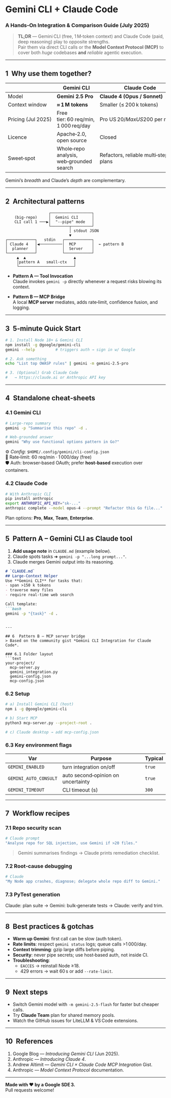 
# Gemini CLI + Claude Code  
### A Hands‑On Integration & Comparison Guide (July 2025)

> **TL;DR** — Gemini CLI (free, 1 M‑token context) and Claude Code (paid, deep reasoning) play to opposite strengths.  
> Pair them via direct CLI calls or the **Model Context Protocol (MCP)** to cover both *huge* codebases **and** *reliable* agentic execution.

---

## 1  Why use them together?
|  | Gemini CLI | Claude Code |
|---|-----------|-------------|
|Model|**Gemini 2.5 Pro**|**Claude 4 (Opus / Sonnet)**|
|Context window|**≈ 1 M tokens**|Smaller (≤ 200 k tokens)|
|Pricing (Jul 2025)|Free tier: 60 req/min, 1 000 req/day|Pro US $20 / Max US $200 per month|
|Licence|Apache‑2.0, open source|Closed|
|Sweet‑spot|Whole‑repo analysis, web‑grounded search|Refactors, reliable multi‑step plans|

Gemini’s *breadth* and Claude’s *depth* are complementary.

---

## 2  Architectural patterns

```
                   ┌──────────────────┐
    (big‑repo)     │  Gemini CLI      │
    CLI call 1 ───▶│  "--pipe" mode   │
                   └────────┬─────────┘
                            │ stdout JSON
                            ▼
┌────────────┐   stdin   ┌────────────┐
│ Claude 4   │◀──────────│  MCP       │  ← pattern B
│  planner   │           │  Server    │
└────────────┘           └────────────┘
     ▲  ▲                     ▲
     │pattern A   small‑ctx   │
     └────────────────────────┘
```

* **Pattern A — Tool Invocation**  
  Claude invokes `gemini -p` directly whenever a request risks blowing its context.

* **Pattern B — MCP Bridge**  
  A local **MCP server** mediates, adds rate‑limit, confidence fusion, and logging.

---

## 3  5‑minute Quick Start

```bash
# 1. Install Node 18+ & Gemini CLI
npm install -g @google/gemini-cli
gemini --help         # triggers auth → sign in w/ Google

# 2. Ask something
echo "List top OWASP rules" | gemini -m gemini-2.5-pro

# 3. (Optional) Grab Claude Code
#   → https://claude.ai or Anthropic API key
```

---

## 4  Standalone cheat‑sheets
### 4.1 Gemini CLI

```bash
# Large‑repo summary
gemini -p "Summarise this repo" -d .

# Web‑grounded answer
gemini "Why use functional options pattern in Go?"
```

⚙️ *Config*: `$HOME/.config/gemini/cli-config.json`  
🚦 Rate‑limit: 60 req/min · 1 000/day (free)  
🛡 Auth: browser‑based OAuth; prefer **host‑based** execution over containers.

### 4.2 Claude Code

```bash
# With Anthropic CLI
pip install anthropic
export ANTHROPIC_API_KEY="sk‑..."
anthropic complete --model opus‑4 --prompt "Refactor this Go file..."
```

Plan options: **Pro**, **Max**, **Team**, **Enterprise**.

---

## 5  Pattern A – Gemini CLI as Claude tool
1. **Add usage note** in `CLAUDE.md` (example below).  
2. Claude spots tasks ➜ `gemini -p "...long prompt..."`.  
3. Claude merges Gemini output into its reasoning.

```markdown
# `CLAUDE.md`
## Large‑Context Helper
Use **Gemini CLI** for tasks that:
- span >150 k tokens
- traverse many files
- require real‑time web search

Call template:  
```bash
gemini -p "{task}" -d .
```
```

---

## 6  Pattern B – MCP server bridge
> Based on the community gist *Gemini CLI Integration for Claude Code*.

### 6.1 Folder layout
```text
your‑project/
  mcp-server.py
  gemini_integration.py
  gemini-config.json
  mcp-config.json
```

### 6.2 Setup

```bash
# a) Install Gemini CLI (host)
npm i -g @google/gemini-cli

# b) Start MCP
python3 mcp-server.py --project-root .

# c) Claude desktop → add mcp-config.json
```

### 6.3 Key environment flags

|Var|Purpose|Typical|
|---|-------|-------|
|`GEMINI_ENABLED`|turn integration on/off|`true`|
|`GEMINI_AUTO_CONSULT`|auto second‑opinion on uncertainty|`true`|
|`GEMINI_TIMEOUT`|CLI timeout (s)|`300`|

---

## 7  Workflow recipes
### 7.1 Repo security scan
```bash
# Claude prompt
"Analyse repo for SQL injection, use Gemini if >20 files."
```
> Gemini summarises findings → Claude prints remediation checklist.

### 7.2 Root‑cause debugging
```bash
# Claude
"My Node app crashes, diagnose; delegate whole repo diff to Gemini."
```

### 7.3 PyTest generation
Claude: plan suite → Gemini: bulk‑generate tests → Claude: verify and trim.

---

## 8  Best practices & gotchas
* **Warm up Gemini**: first call can be slow (auth token).  
* **Rate limits**: respect `gemini status` logs; queue calls >1 000/day.  
* **Context trimming**: gzip large diffs before piping.  
* **Security**: never pipe secrets; use host‑based auth, not inside CI.  
* **Troubleshooting**:  
  * `EACCES` → reinstall Node ≥18.  
  * 429 errors → wait 60 s or add `--rate-limit`.

---

## 9  Next steps
* Switch Gemini model with `-m gemini-2.5-flash` for faster but cheaper calls.  
* Try **Claude Team** plan for shared memory pools.  
* Watch the GitHub issues for LiteLLM & VS Code extensions.

---

## 10  References
1. Google Blog — *Introducing Gemini CLI* (Jun 2025).  
2. Anthropic — *Introducing Claude 4*.  
3. Andrew Altimit — *Gemini CLI × Claude Code MCP Integration* Gist.  
4. Anthropic — *Model Context Protocol* documentation.

---

**Made with ❤ by a Google SDE 3.**  
Pull requests welcome!
